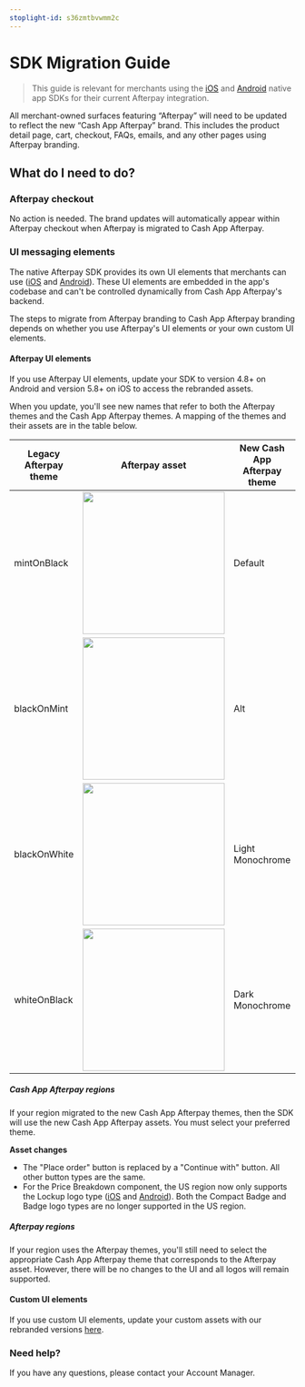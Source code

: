 ```yaml
---
stoplight-id: s36zmtbvwmm2c
---
```


# SDK Migration Guide

<!-- theme: info -->

> This guide is relevant for merchants using the [iOS](https://github.com/afterpay/sdk-ios) and [Android](https://github.com/afterpay/sdk-android) native app SDKs for their current Afterpay integration.

All merchant-owned surfaces featuring “Afterpay” will need to be updated to reflect the new “Cash App Afterpay” brand. This includes the product detail page, cart, checkout, FAQs, emails, and any other pages using Afterpay branding.

## What do I need to do?

### Afterpay checkout

No action is needed. The brand updates will automatically appear within Afterpay checkout when Afterpay is migrated to Cash App Afterpay.

### UI messaging elements

The native Afterpay SDK provides its own UI elements that merchants can use ([iOS](https://afterpay.github.io/sdk-ios/ui-components/) and [Android](https://afterpay.github.io/sdk-android/ui-components/)). These UI elements are embedded in the app's codebase and can't be controlled dynamically from Cash App Afterpay's backend.

The steps to migrate from Afterpay branding to Cash App Afterpay branding depends on whether you use Afterpay's UI elements or your own custom UI elements.

#### Afterpay UI elements

If you use Afterpay UI elements, update your SDK to version 4.8+ on Android and version 5.8+ on iOS to access the rebranded assets.

When you update, you'll see new names that refer to both the Afterpay themes and the Cash App Afterpay themes.  A mapping of the themes and their assets are in the table below.

| Legacy Afterpay theme | Afterpay asset                                                                                   | New Cash App Afterpay theme | New Cash App Afterpay asset                                                                             |
| --------------------- | ------------------------------------------------------------------------------------------------ | --------------------------- | ------------------------------------------------------------------------------------------------------- |
| mintOnBlack           | <img src="../../assets/images/Afterpay_Button_Checkout.png" style="all: unset; width: 250px;" /> | Default                     | <img src="../../assets/images/CashAppAfterpay_Button_Checkout.png" style="all: unset; width: 250px;" /> |
| blackOnMint           | <img src="../../assets/images/Afterpay_Button_Continue.png" style="all: unset; width: 250px;" /> | Alt                         | <img src="../../assets/images/CashAppAfterpay_Button_Continue (1).png" style="all: unset; width: 250px;" /> |
| blackOnWhite          | <img src="../../assets/images/Afterpay_Button_Buy.png" style="all: unset; width: 250px;" />      | Light Monochrome            | <img src="../../assets/images/CashAppAfterpay_Button_Buy (1).png" style="all: unset; width: 250px;" />  |
| whiteOnBlack          | <img src="../../assets/images/Afterpay_Button_Pay.png" style="all: unset; width: 250px;" />      | Dark Monochrome             | <img src="../../assets/images/CashAppAfterpay_Button_Pay.png" style="all: unset; width: 250px;" />      |

##### Cash App Afterpay regions

If your region migrated to the new Cash App Afterpay themes, then the SDK will use the new Cash App Afterpay assets. You must select your preferred theme.


**Asset changes**

- The "Place order" button is replaced by a "Continue with" button. All other button types are the same.
- For the Price Breakdown component, the US region now only supports the Lockup logo type ([iOS](https://afterpay.github.io/sdk-ios/ui-components/price-breakdown/#logo-type) and [Android](https://afterpay.github.io/sdk-android/ui-components/price-breakdown/#logo-type)). Both the Compact Badge and Badge logo types are no longer supported in the US region.

##### Afterpay regions

If your region uses the Afterpay themes, you'll still need to select the appropriate Cash App Afterpay theme that corresponds to the Afterpay asset. However, there will be no changes to the UI and all logos will remain supported.

#### Custom UI elements

If you use custom UI elements, update your custom assets with our rebranded versions [here](https://developers.cash.app/docs/merchant/marketing/brand-assets).

### Need help?

If you have any questions, please contact your Account Manager.
